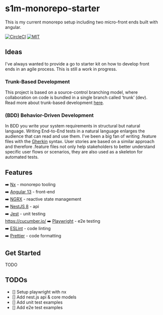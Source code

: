 # s1m-monorepo-starter

This is my current monorepo setup including two micro-front ends built with angular.

[![CircleCI](https://circleci.com/gh/nrwl/nx.svg?style=svg)](https://app.circleci.com/pipelines/github/SimonPhumin/s1m-monorepo-starter)
[![MIT](https://img.shields.io/packagist/l/doctrine/orm.svg)](https://github.com/simonphumin/s1m-monorepo-starter/blob/main/LICENSE)

## Ideas

I've always wanted to provide a go to starter kit on how to develop front ends in an agile process. This is still a work in progress.

### Trunk-Based Development

This project is based on a source-control branching model, where collaboration on code is bundled in a single branch called ‘trunk’ (dev).
Read more about trunk-based development [here](https://trunkbaseddevelopment.com/).

### (BDD) Behavior-Driven Development

In BDD you write your system requirements in structural but natural language. Writing End-to-End tests in a natural language enlarges the audience that can read and use them.
I've been a big fan of writing .feature files with the [Gherkin](https://cucumber.io/docs/gherkin/) syntax. User stories are based on a similar approach and therefore .feature files not only help stakeholders to better understand specific user flows or scenarios, they are also used as a skeleton for automated tests.

## Features

➡️ [Nx](https://nx.dev/) - monorepo tooling  
➡️ [Angular 13](https://angular.io/) - front-end  
➡️ [NGRX](https://ngrx.io/) - reactive state management  
➡️ [NestJS 8](https://nestjs.com/) - api  
➡️ [Jest](https://jestjs.io/) - unit testing  
https://cucumber.io/
➡️ [Playwright](https://playwright.dev/) - e2e testing  
➡️ [ESLint](https://eslint.org/) - code linting  
➡️ [Prettier](https://prettier.io/) - code formatting

## Get Started

TODO

## TODOs

-   [] Setup playwright with nx
-   [] Add nest.js api & core models
-   [] Add unit test examples
-   [] Add e2e test examples
